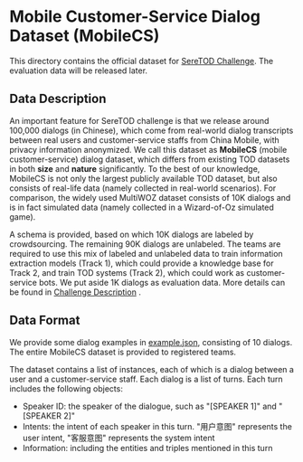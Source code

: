 # Mobile Customer-Service Dialog Dataset (MobileCS)

This directory contains the official dataset for [SereTOD Challenge](../README.md).
The evaluation data will be released later.

## Data Description
An important feature for SereTOD challenge is that we release around 100,000 dialogs (in Chinese), which come from real-world dialog transcripts between real users and
customer-service staffs from China Mobile, with privacy information anonymized. 
We call this dataset as **MobileCS** (mobile customer-service) dialog dataset, which differs from existing TOD datasets in both **size** and **nature** significantly.
To the best of our knowledge, MobileCS is not only the largest publicly available TOD dataset, but also consists of real-life data (namely collected in real-world scenarios). For comparison, the widely used MultiWOZ dataset consists of 10K dialogs and is in fact simulated data (namely collected in a Wizard-of-Oz simulated game).

A schema is provided, based on which 10K dialogs are labeled by crowdsourcing. The remaining 90K dialogs are unlabeled.
The teams are required to use this mix of labeled and unlabeled data to train information extraction models (Track 1), which could provide a knowledge base for Track 2, and train TOD systems (Track 2), which could work as customer-service bots.
We put aside 1K dialogs as evaluation data. More details can be found in [Challenge Description](http://seretod.org/SereTOD_Challenge_Description_v2.0.pdf) .

## Data Format
We provide some dialog examples in [example.json](example.json), consisting of 10 dialogs.
The entire MobileCS dataset is provided to registered teams.

The dataset contains a list of instances, each of which is a dialog between a user and a customer-service staff. Each dialog is a list of turns. Each turn includes the following objects:
* Speaker ID: the speaker of the dialogue, such as "[SPEAKER 1]" and "[SPEAKER 2]"
* Intents: the intent of each speaker in this turn. "用户意图" represents the user intent, "客服意图" represents the system intent
* Information: including the entities and triples mentioned in this turn